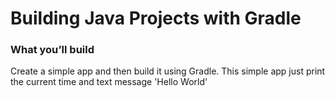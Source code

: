 # Building Java Projects with Gradle

### What you’ll build
Create a simple app and then build it using Gradle.
This simple app just print the current time and text message 'Hello World'

